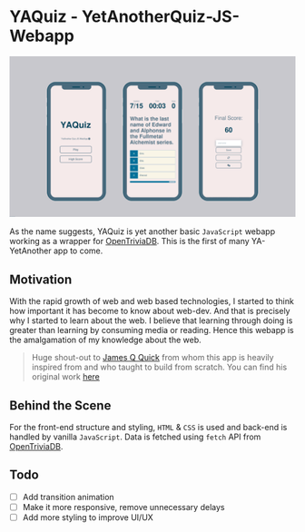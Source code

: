 # YAQuiz - YetAnotherQuiz-JS-Webapp 
![YaQuiz-Banner](screenshots/screenshot-04.png)

As the name suggests, YAQuiz is yet another basic `JavaScript` webapp working as a wrapper for [OpenTriviaDB](https://opentdb.com/). This is the first of many YA-YetAnother app to come. 

## Motivation 
With the rapid growth of web and web based technologies, I started to think how important it has become to know about web-dev. And that is precisely why I started to learn about the web. I believe that learning through doing is greater than learning by consuming media or reading. Hence this webapp is the amalgamation of my knowledge about the web.
> Huge shout-out to [James Q Quick](https://github.com/jamesqquick) from whom this app is heavily inspired from and who taught to build from scratch. You can find his original work [here](https://github.com/jamesqquick/Build-A-Quiz-App-With-HTML-CSS-and-JavaScript)

## Behind the Scene
For the front-end structure and styling, `HTML` & `CSS` is used and back-end is handled by vanilla `JavaScript`. Data is fetched using `fetch` API from [OpenTriviaDB](https://opentdb.com/). 

## Todo
- [ ] Add transition animation
- [ ] Make it more responsive, remove unnecessary delays
- [ ] Add more styling to improve UI/UX  